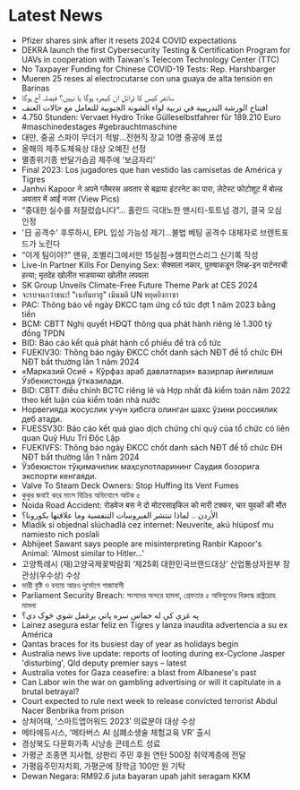 # Latest News
-  Pfizer shares sink after it resets 2024 COVID expectations
-  DEKRA launch the first Cybersecurity Testing & Certification Program for UAVs in cooperation with Taiwan's Telecom Technology Center (TTC)
-  No Taxpayer Funding for Chinese COVID-19 Tests: Rep. Harshbarger
-  Mueren 25 reses al electrocutarse con una guaya de alta tensión en Barinas
-  سائفر کیس کا ٹرائل ان کیمرہ ہوگا یا نہیں؟ فیصلہ آج ہوگا
-  افتتاح الورشة التدريبية في تربية لواء الشونة الجنوبية للتعامل مع حالات العنف
-  4.750 Stunden: Vervaet Hydro Trike Gülleselbstfahrer für 189.210 Euro #maschinedestages #gebrauchtmaschine
-  대만, 중공 스파이 무더기 적발…전현직 장교 10명 중공에 포섭
-  올해의 제주도체육상 대상 오예진 선정
-  멸종위기종 반달가슴곰 제주에 ‘보금자리’
-  Final 2023: Los jugadores que han vestido las camisetas de América y Tigres
-  Janhvi Kapoor ने अपने ग्लैमरस अवतार से बढ़ाया इंटरनेट का पारा, लेटेस्ट फोटोशूट में बोल्ड अवतार में आईं नजर (View Pics)
-  “중대한 실수를 저질렀습니다”... 홀란드 극대노한 맨시티-토트넘 경기, 결국 오심 인정
-  '日 공격수' 후루하시, EPL 입성 가능성 제기...불법 베팅 공격수 대체자로 브렌트포드가 노린다
-  “이게 팀이야?” 맨유, 조별리그에서만 15실점→챔피언스리그 신기록 작성
-  Live-In Partner Kills For Denying Sex: सेक्सला नकार, पुरुषाकडून लिव्ह-इन पार्टनरची हत्या; मृतदेह खोलीत भाड्याच्या खोलीत लपवला
-  SK Group Unveils Climate-Free Future Theme Park at CES 2024
-  จะรบจนกว่าชนะ! "เนทันยาฮู" เมินมติ UN หยุดยิงกาซา
-  PAC: Thông báo về ngày ĐKCC tạm ứng cổ tức đợt 1 năm 2023 bằng tiền
-  BCM: CBTT Nghị quyết HĐQT thông qua phát hành riêng lẻ 1.300 tỷ đồng TPDN
-  BID: Báo cáo kết quả phát hành cổ phiếu để trả cổ tức
-  FUEKIV30: Thông báo ngày ĐKCC chốt danh sách NĐT để tổ chức ĐH NĐT bất thường lần 1 năm 2024
-  «Марказий Осиё + Кўрфаз араб давлатлари» вазирлар йиғилиши Ўзбекистонда ўтказилади.
-  BID: CBTT điều chỉnh BCTC riêng lẻ và Hợp nhất đã kiểm toán năm 2022 theo kết luận của kiểm toán nhà nước
-  Норвегияда жосуслик учун ҳибсга олинган шахс ўзини россиялик деб атади.
-  FUESSV30: Báo cáo kết quả giao dịch chứng chỉ quỹ của tổ chức có liên quan Quỹ Hưu Trí Độc Lập
-  FUEKIVFS: Thông báo ngày ĐKCC chốt danh sách NĐT để tổ chức ĐH NĐT bất thường lần 1 năm 2024
-  Ўзбекистон тўқимачилик маҳсулотларининг Саудия бозорига экспорти кенгаяди.
-  Valve To Steam Deck Owners: Stop Huffing Its Vent Fumes
-  কুকুর জবাই করে মাংস বিক্রির অভিযোগে আটক ৫
-  Noida Road Accident: रोडवेज बस ने दो मोटरसाइकिल को मारी टक्कर, चार युवकों की मौत
-  الأردن .. لماذا تنتشر الفيروسات التنفسية وما علاقتها بكورونا؟
-  Mladík si objednal slúchadlá cez internet: Neuveríte, akú hlúposť mu namiesto nich poslali
-  Abhijeet Sawant says people are misinterpreting Ranbir Kapoor's Animal: 'Almost similar to Hitler...'
-  고양특례시 (재)고양국제꽃박람회 ‘제25회 대한민국브랜드대상’ 산업통상자원부 장관상(우수상) 수상
-  ভারী বৃষ্টি ও বন্যায় আরও দুর্ভোগে গাজাবাসী
-  Parliament Security Breach: সংসদের অন্দরে হামলা, গ্রেফতার ৫ অভিযুক্তের বিরুদ্ধে রাষ্ট্রদ্রোহ মামলা
-  په غزې کې له حماس سره پاتې یرغمل شوي څوک دي؟
-  Lainez asegura estar feliz en Tigres y lanza inaudita advertencia a su ex América
-  Qantas braces for its busiest day of year as holidays begin
-  Australia news live update: reports of looting during ex-Cyclone Jasper 'disturbing', Qld deputy premier says – latest
-  Australia votes for Gaza ceasefire: a blast from Albanese's past
-  Can Labor win the war on gambling advertising or will it capitulate in a brutal betrayal?
-  Court expected to rule next week to release convicted terrorist Abdul Nacer Benbrika from prison
-  상처어때, ‘스마트앱어워드 2023’ 의료분야 대상 수상
-  메타에듀시스, ‘메타버스 AI 심폐소생술 체험교육 VR’ 출시
-  경상북도 다문화가족 시낭송 콘테스트 성료
-  가평군 조종면 지사협, 상판리 주민 후원 연탄 500장 취약계층에 전달
-  가평읍주민자치회, 가평군에 장학금 100만 원 기탁
-  Dewan Negara: RM92.6 juta bayaran upah jahit seragam KKM
